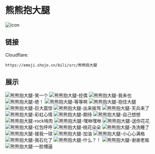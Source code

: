 # 熊熊抱大腿
![icon](https://emoji.shojo.cn/bili/src/熊熊抱大腿/icon.png)
## 链接
Cloudflare:
```
https://emoji.shojo.cn/bili/src/熊熊抱大腿
```
## 展示
![熊熊抱大腿-笑一个](https://emoji.shojo.cn/bili/src/熊熊抱大腿/熊熊抱大腿-笑一个.png)
![熊熊抱大腿-挖偶](https://emoji.shojo.cn/bili/src/熊熊抱大腿/熊熊抱大腿-挖偶.png)
![熊熊抱大腿-我来也](https://emoji.shojo.cn/bili/src/熊熊抱大腿/熊熊抱大腿-我来也.png)
![熊熊抱大腿-绝！](https://emoji.shojo.cn/bili/src/熊熊抱大腿/熊熊抱大腿-绝！.png)
![熊熊抱大腿-等等啊](https://emoji.shojo.cn/bili/src/熊熊抱大腿/熊熊抱大腿-等等啊.png)
![熊熊抱大腿-抱住大腿](https://emoji.shojo.cn/bili/src/熊熊抱大腿/熊熊抱大腿-抱住大腿.png)
![熊熊抱大腿-巨大震惊](https://emoji.shojo.cn/bili/src/熊熊抱大腿/熊熊抱大腿-巨大震惊.png)
![熊熊抱大腿-出来挨骂](https://emoji.shojo.cn/bili/src/熊熊抱大腿/熊熊抱大腿-出来挨骂.png)
![熊熊抱大腿-天兵来了](https://emoji.shojo.cn/bili/src/熊熊抱大腿/熊熊抱大腿-天兵来了.png)
![熊熊抱大腿-彩虹心情](https://emoji.shojo.cn/bili/src/熊熊抱大腿/熊熊抱大腿-彩虹心情.png)
![熊熊抱大腿-期待](https://emoji.shojo.cn/bili/src/熊熊抱大腿/熊熊抱大腿-期待.png)
![熊熊抱大腿-自己想想](https://emoji.shojo.cn/bili/src/熊熊抱大腿/熊熊抱大腿-自己想想.png)
![熊熊抱大腿-rock啃肉](https://emoji.shojo.cn/bili/src/熊熊抱大腿/熊熊抱大腿-rock啃肉.png)
![熊熊抱大腿-嘿咻嘿咻](https://emoji.shojo.cn/bili/src/熊熊抱大腿/熊熊抱大腿-嘿咻嘿咻.png)
![熊熊抱大腿-送你花花](https://emoji.shojo.cn/bili/src/熊熊抱大腿/熊熊抱大腿-送你花花.png)
![熊熊抱大腿-红包呼呼](https://emoji.shojo.cn/bili/src/熊熊抱大腿/熊熊抱大腿-红包呼呼.png)
![熊熊抱大腿-桃花朵朵](https://emoji.shojo.cn/bili/src/熊熊抱大腿/熊熊抱大腿-桃花朵朵.png)
![熊熊抱大腿-洗洗睡了](https://emoji.shojo.cn/bili/src/熊熊抱大腿/熊熊抱大腿-洗洗睡了.png)
![熊熊抱大腿-接我一球](https://emoji.shojo.cn/bili/src/熊熊抱大腿/熊熊抱大腿-接我一球.png)
![熊熊抱大腿-加油](https://emoji.shojo.cn/bili/src/熊熊抱大腿/熊熊抱大腿-加油.png)
![熊熊抱大腿-小心心满格](https://emoji.shojo.cn/bili/src/熊熊抱大腿/熊熊抱大腿-小心心满格.png)
![熊熊抱大腿-我石化了](https://emoji.shojo.cn/bili/src/熊熊抱大腿/熊熊抱大腿-我石化了.png)
![熊熊抱大腿-什么？！](https://emoji.shojo.cn/bili/src/熊熊抱大腿/熊熊抱大腿-什么？！.png)
![熊熊抱大腿-谢谢老板](https://emoji.shojo.cn/bili/src/熊熊抱大腿/熊熊抱大腿-谢谢老板.png)
![熊熊抱大腿-一脸懵逼](https://emoji.shojo.cn/bili/src/熊熊抱大腿/熊熊抱大腿-一脸懵逼.png)
